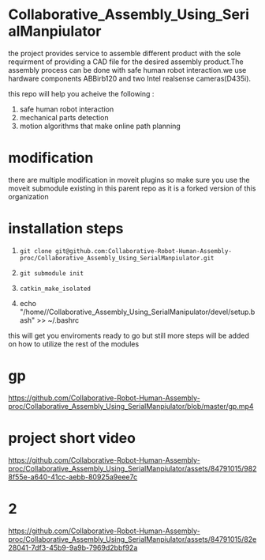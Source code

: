 # Collaborative_Assembly_Using_SerialManpiulator 
the project provides service to assemble different product with the sole requirment of providing a CAD file for the desired assembly product.The assembly process can be done with safe human robot interaction.we use hardware components ABBirb120 and two Intel realsense cameras(D435i).

this repo will help you acheive the following : 
1) safe human robot interaction
2) mechanical parts detection
3) motion algorithms that make online path planning

# modification 
there are multiple modification in moveit plugins so make sure you use the moveit submodule existing in this parent repo as it is a forked version of this organization

# installation steps 
1) `git clone git@github.com:Collaborative-Robot-Human-Assembly-proc/Collaborative_Assembly_Using_SerialManpiulator.git`

2) `git submodule init`

3) `catkin_make_isolated`

4) echo "/home/<user-name>/Collaborative_Assembly_Using_SerialManipulator/devel/setup.bash" >> ~/.bashrc

this will get you enviroments ready to go but still more steps will be added on how to utilize the rest of the modules

# gp
https://github.com/Collaborative-Robot-Human-Assembly-proc/Collaborative_Assembly_Using_SerialManpiulator/blob/master/gp.mp4
# project  short video



https://github.com/Collaborative-Robot-Human-Assembly-proc/Collaborative_Assembly_Using_SerialManpiulator/assets/84791015/9828f55e-a640-41cc-aebb-80925a9eee7c



# 2

https://github.com/Collaborative-Robot-Human-Assembly-proc/Collaborative_Assembly_Using_SerialManpiulator/assets/84791015/82e28041-7df3-45b9-9a9b-7969d2bbf92a


